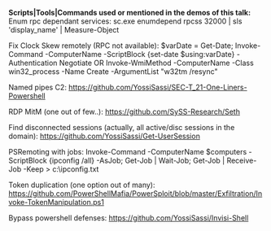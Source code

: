 <b>Scripts|Tools|Commands used or mentioned in the demos of this talk:</B>
Enum rpc dependant services:
sc.exe enumdepend rpcss 32000 | sls 'display_name' | Measure-Object

Fix Clock Skew remotely (RPC not available):
$varDate = Get-Date; Invoke-Command -ComputerName <IP>      -ScriptBlock {set-date $using:varDate} -Authentication Negotiate
OR
Invoke-WmiMethod -ComputerName <IP> -Class win32_process    -Name Create -ArgumentList "w32tm /resync"

Named pipes C2:
https://github.com/YossiSassi/SEC-T_21-One-Liners-Powershell 

RDP MitM (one out of few..):
https://github.com/SySS-Research/Seth

Find disconnected sessions (actually, all active/disc sessions in the domain):
https://github.com/YossiSassi/Get-UserSession

PSRemoting with jobs:
Invoke-Command -ComputerName $computers -ScriptBlock {ipconfig /all} -AsJob; 
Get-Job | Wait-Job; 
Get-Job | Receive-Job -Keep > c:\ipconfig.txt

Token duplication (one option out of many):
https://github.com/PowerShellMafia/PowerSploit/blob/master/Exfiltration/Invoke-TokenManipulation.ps1

Bypass powershell defenses:
https://github.com/YossiSassi/Invisi-Shell
